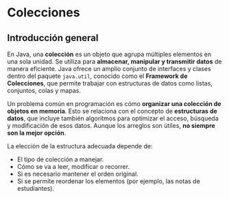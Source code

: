# Colecciones

## Introducción general

En Java, una **colección** es un objeto que agrupa múltiples elementos en una sola unidad. Se utiliza para **almacenar, manipular y transmitir datos** de manera eficiente. Java ofrece un amplio conjunto de interfaces y clases dentro del paquete `java.util`, conocido como el **Framework de Colecciones**, que permite trabajar con estructuras de datos como listas, conjuntos, colas y mapas.

Un problema común en programación es cómo **organizar una colección de objetos en memoria**. Esto se relaciona con el concepto de **estructuras de datos**, que incluye también algoritmos para optimizar el acceso, búsqueda y modificación de esos datos. Aunque los arreglos son útiles, **no siempre son la mejor opción**.

La elección de la estructura adecuada depende de:

- El tipo de colección a manejar.
- Cómo se va a leer, modificar o recorrer.
- Si es necesario mantener el orden original.
- Si se permite reordenar los elementos (por ejemplo, las notas de estudiantes).
